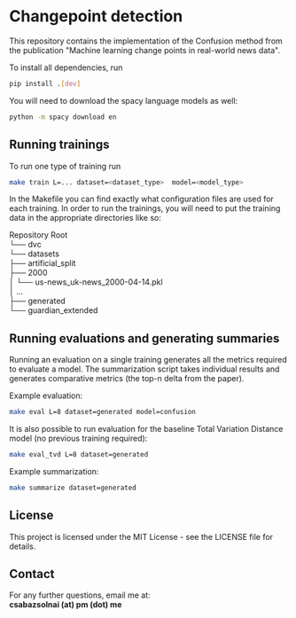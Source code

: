 # Changepoint detection

This repository contains the implementation of the Confusion method
from the publication "Machine learning change points in real-world news data".

To install all dependencies, run

```bash
pip install .[dev]
```

You will need to download the spacy language models as well:

```bash
python -m spacy download en
```

## Running trainings

To run one type of training run

```bash
make train L=... dataset=<dataset_type>  model=<model_type>
```

In the Makefile you can find exactly what configuration files are used for each training.
In order to run the trainings, you will need to put the training data in the appropriate directories like so:

Repository Root  
└── dvc  
    └── datasets  
        ├── artificial_split  
        ├── 2000  
        │   └── us-news_uk-news_2000-04-14.pkl  
        │   ...  
        ├── generated  
        └── guardian_extended  

## Running evaluations and generating summaries

Running an evaluation on a single training generates all the metrics required to evaluate a model. The summarization
script takes individual results and generates comparative metrics (the top-n delta from the paper).

Example evaluation:

```bash
make eval L=8 dataset=generated model=confusion
```

It is also possible to run evaluation for the baseline Total Variation Distance model (no previous training required):

```bash
make eval_tvd L=8 dataset=generated
```

Example summarization:

```bash
make summarize dataset=generated
```

## License

This project is licensed under the MIT License - see the LICENSE file for details.

## Contact

For any further questions, email me at:  
**csabazsolnai (at) pm (dot) me**

